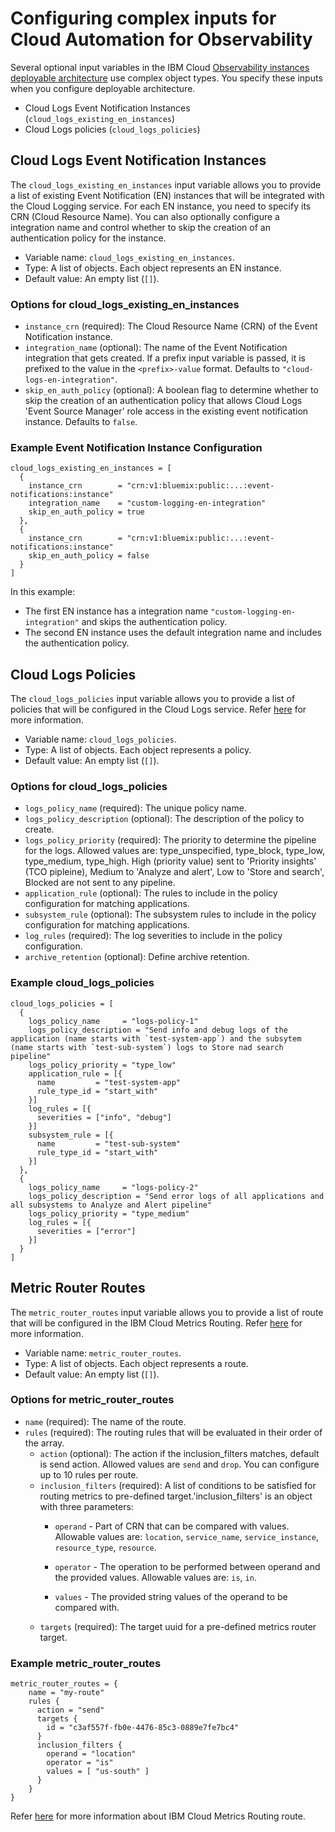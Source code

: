# Configuring complex inputs for Cloud Automation for Observability

Several optional input variables in the IBM Cloud [Observability instances deployable architecture](https://cloud.ibm.com/catalog#deployable_architecture) use complex object types. You specify these inputs when you configure deployable architecture.

* Cloud Logs Event Notification Instances (`cloud_logs_existing_en_instances`)
* Cloud Logs policies (`cloud_logs_policies`)


## Cloud Logs Event Notification Instances <a name="cloud_logs_existing_en_instances"></a>

The `cloud_logs_existing_en_instances` input variable allows you to provide a list of existing Event Notification (EN) instances that will be integrated with the Cloud Logging service. For each EN instance, you need to specify its CRN (Cloud Resource Name). You can also optionally configure a integration name and control whether to skip the creation of an authentication policy for the instance.

- Variable name: `cloud_logs_existing_en_instances`.
- Type: A list of objects. Each object represents an EN instance.
- Default value: An empty list (`[]`).

### Options for cloud_logs_existing_en_instances

  - `instance_crn` (required): The Cloud Resource Name (CRN) of the Event Notification instance.
  - `integration_name` (optional): The name of the Event Notification integration that gets created. If a prefix input variable is passed, it is prefixed to the value in the `<prefix>-value` format. Defaults to `"cloud-logs-en-integration"`.
  - `skip_en_auth_policy` (optional): A boolean flag to determine whether to skip the creation of an authentication policy that allows Cloud Logs 'Event Source Manager' role access in the existing event notification instance. Defaults to `false`.

### Example Event Notification Instance Configuration

```hcl
cloud_logs_existing_en_instances = [
  {
    instance_crn        = "crn:v1:bluemix:public:...:event-notifications:instance"
    integration_name    = "custom-logging-en-integration"
    skip_en_auth_policy = true
  },
  {
    instance_crn        = "crn:v1:bluemix:public:...:event-notifications:instance"
    skip_en_auth_policy = false
  }
]
```

In this example:
- The first EN instance has a integration name `"custom-logging-en-integration"` and skips the authentication policy.
- The second EN instance uses the default integration name and includes the authentication policy.

## Cloud Logs Policies <a name="cloud_logs_policies"></a>

The `cloud_logs_policies` input variable allows you to provide a list of policies that will be configured in the Cloud Logs service. Refer [here](https://cloud.ibm.com/docs/cloud-logs?topic=cloud-logs-tco-optimizer) for more information.

- Variable name: `cloud_logs_policies`.
- Type: A list of objects. Each object represents a policy.
- Default value: An empty list (`[]`).

### Options for cloud_logs_policies

  - `logs_policy_name` (required): The unique policy name.
  - `logs_policy_description` (optional): The description of the policy to create.
  - `logs_policy_priority` (required): The priority to determine the pipeline for the logs. Allowed values are: type_unspecified, type_block, type_low, type_medium, type_high. High (priority value) sent to 'Priority insights' (TCO pipleine), Medium to 'Analyze and alert', Low to 'Store and search', Blocked are not sent to any pipeline.
  - `application_rule` (optional): The rules to include in the policy configuration for matching applications.
  - `subsystem_rule` (optional): The subsystem rules to include in the policy configuration for matching applications.
  - `log_rules` (required): The log severities to include in the policy configuration.
  - `archive_retention` (optional): Define archive retention.

### Example cloud_logs_policies

```hcl
cloud_logs_policies = [
  {
    logs_policy_name     = "logs-policy-1"
    logs_policy_description = "Send info and debug logs of the application (name starts with `test-system-app`) and the subsytem (name starts with `test-sub-system`) logs to Store nad search pipeline"
    logs_policy_priority = "type_low"
    application_rule = [{
      name         = "test-system-app"
      rule_type_id = "start_with"
    }]
    log_rules = [{
      severities = ["info", "debug"]
    }]
    subsystem_rule = [{
      name         = "test-sub-system"
      rule_type_id = "start_with"
    }]
  },
  {
    logs_policy_name     = "logs-policy-2"
    logs_policy_description = "Send error logs of all applications and all subsystems to Analyze and Alert pipeline"
    logs_policy_priority = "type_medium"
    log_rules = [{
      severities = ["error"]
    }]
  }
]
```

## Metric Router Routes <a name="metric_router_routes"></a>

The `metric_router_routes` input variable allows you to provide a list of route that will be configured in the IBM Cloud Metrics Routing. Refer [here](https://cloud.ibm.com/docs/metrics-router?topic=metrics-router-about) for more information.

- Variable name: `metric_router_routes`.
- Type: A list of objects. Each object represents a route.
- Default value: An empty list (`[]`).

### Options for metric_router_routes

  - `name` (required):  The name of the route.
  - `rules` (required): The routing rules that will be evaluated in their order of the array.
    - `action` (optional): The action if the inclusion_filters matches, default is send action. Allowed values are `send` and `drop`. You can configure up to 10 rules per route.
    - `inclusion_filters` (required): A list of conditions to be satisfied for routing metrics to pre-defined target.'inclusion_filters' is an object with three parameters:
        - `operand` - Part of CRN that can be compared with values. Allowable values are: `location`, `service_name`, `service_instance`, `resource_type`, `resource`.

        - `operator` - The operation to be performed between operand and the provided values. Allowable values are: `is`, `in`.

        - `values` - The provided string values of the operand to be compared with.
    - `targets` (required): The target uuid for a pre-defined metrics router target.

### Example metric_router_routes

```hcl
metric_router_routes = {
    name = "my-route"
    rules {
      action = "send"
      targets {
        id = "c3af557f-fb0e-4476-85c3-0889e7fe7bc4"
      }
      inclusion_filters {
        operand = "location"
        operator = "is"
        values = [ "us-south" ]
      }
    }
}
```
Refer [here](https://cloud.ibm.com/docs/metrics-router?topic=metrics-router-route_rules_definitions&interface=ui) for more information about IBM Cloud Metrics Routing route.
